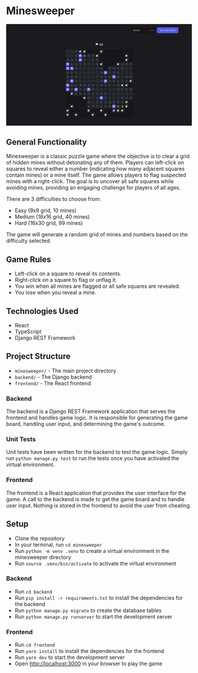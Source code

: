 # Minesweeper

![Minesweeper Screenshot](public/screenshot.png)

## General Functionality

Minesweeper is a classic puzzle game where the objective is to clear a grid of hidden mines without detonating any of them. Players can left-click on squares to reveal either a number (indicating how many adjacent squares contain mines) or a mine itself. The game allows players to flag suspected mines with a right-click. The goal is to uncover all safe squares while avoiding mines, providing an engaging challenge for players of all ages.

There are 3 difficulties to choose from:

- Easy (9x9 grid, 10 mines)
- Medium (16x16 grid, 40 mines)
- Hard (16x30 grid, 99 mines)

The game will generate a random grid of mines and numbers based on the difficulty selected.

## Game Rules

- Left-click on a square to reveal its contents.
- Right-click on a square to flag or unflag it.
- You win when all mines are flagged or all safe squares are revealed.
- You lose when you reveal a mine.

## Technologies Used

- React
- TypeScript
- Django REST Framework

## Project Structure

- `minesweeper/` - The main project directory
- `backend/` - The Django backend
- `frontend/` - The React frontend

### Backend

The backend is a Django REST Framework application that serves the frontend and handles game logic. It is responsible for generating the game board, handling user input, and determining the game's outcome.

### Unit Tests

Unit tests have been written for the backend to test the game logic. Simply run `python manage.py test` to run the tests once you have activated the virtual environment.

### Frontend

The frontend is a React application that provides the user interface for the game. A call to the backend is made to get the game board and to handle user input. Nothing is stored in the frontend to avoid the user from cheating.

## Setup

- Clone the repository
- In your terminal, run `cd minesweeper`
- Run `python -m venv .venv` to create a virtual environment in the minesweeper directory
- Run `source .venv/bin/activate` to activate the virtual environment

### Backend

- Run `cd backend`
- Run `pip install -r requirements.txt` to install the dependencies for the backend
- Run `python manage.py migrate` to create the database tables
- Run `python manage.py runserver` to start the development server

### Frontend

- Run `cd frontend`
- Run `yarn install` to install the dependencies for the frontend
- Run `yarn dev` to start the development server
- Open [http://localhost:3000](http://localhost:3000) in your browser to play the game
